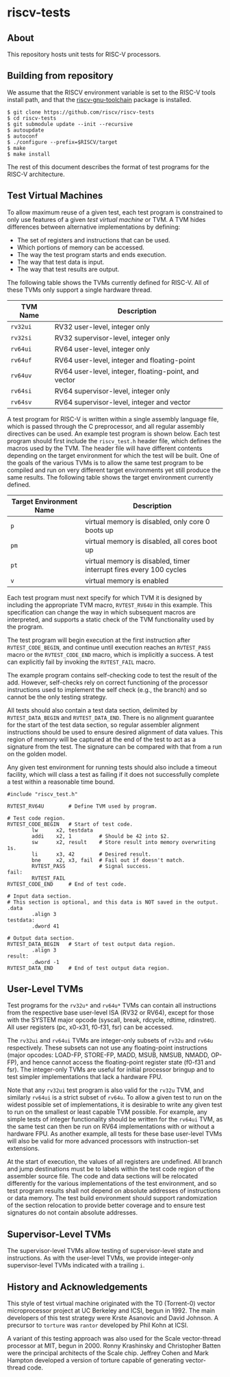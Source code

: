 riscv-tests
================

About
-----------

This repository hosts unit tests for RISC-V processors.

Building from repository
-----------------------------

We assume that the RISCV environment variable is set to the RISC-V tools
install path, and that the [riscv-gnu-toolchain](
https://github.com/riscv-collab/riscv-gnu-toolchain) package is installed.

    $ git clone https://github.com/riscv/riscv-tests
    $ cd riscv-tests
    $ git submodule update --init --recursive
    $ autoupdate
    $ autoconf
    $ ./configure --prefix=$RISCV/target
    $ make
    $ make install

The rest of this document describes the format of test programs for the RISC-V
architecture.

Test Virtual Machines
-------------------------

To allow maximum reuse of a given test, each test program is constrained to
only use features of a given *test virtual machine* or TVM. A TVM hides
differences between alternative implementations by defining:

* The set of registers and instructions that can be used. 
* Which portions of memory can be accessed.
* The way the test program starts and ends execution. 
* The way that test data is input.
* The way that test results are output.

The following table shows the TVMs currently defined for RISC-V. All of these
TVMs only support a single hardware thread.

TVM Name | Description
--- | ---
`rv32ui` | RV32 user-level, integer only
`rv32si` | RV32 supervisor-level, integer only
`rv64ui` | RV64 user-level, integer only
`rv64uf` | RV64 user-level, integer and floating-point
`rv64uv` | RV64 user-level, integer, floating-point, and vector
`rv64si` | RV64 supervisor-level, integer only
`rv64sv` | RV64 supervisor-level, integer and vector

A test program for RISC-V is written within a single assembly language file,
which is passed through the C preprocessor, and all regular assembly
directives can be used. An example test program is shown below. Each test
program should first include the `riscv_test.h` header file, which defines the
macros used by the TVM. The header file will have different contents depending
on the target environment for which the test will be built.  One of the goals
of the various TVMs is to allow the same test program to be compiled and run
on very different target environments yet still produce the same results. The
following table shows the target environment currently defined.

Target Environment Name | Description
--- | ---
`p` | virtual memory is disabled, only core 0 boots up
`pm` | virtual memory is disabled, all cores boot up
`pt` | virtual memory is disabled, timer interrupt fires every 100 cycles
`v` | virtual memory is enabled

Each test program must next specify for which TVM it is designed by including
the appropriate TVM macro, `RVTEST_RV64U` in this example. This specification
can change the way in which subsequent macros are interpreted, and supports
a static check of the TVM functionality used by the program.

The test program will begin execution at the first instruction after
`RVTEST_CODE_BEGIN`, and continue until execution reaches an `RVTEST_PASS`
macro or the `RVTEST_CODE_END` macro, which is implicitly a success. A test
can explicitly fail by invoking the `RVTEST_FAIL` macro.

The example program contains self-checking code to test the result of the add.
However, self-checks rely on correct functioning of the processor instructions
used to implement the self check (e.g., the branch) and so cannot be the only
testing strategy.

All tests should also contain a test data section, delimited by
`RVTEST_DATA_BEGIN` and `RVTEST_DATA_END`. There is no alignment guarantee for
the start of the test data section, so regular assembler alignment
instructions should be used to ensure desired alignment of data values. This
region of memory will be captured at the end of the test to act as a signature
from the test. The signature can be compared with that from a run on the
golden model.

Any given test environment for running tests should also include a timeout
facility, which will class a test as failing if it does not successfully
complete a test within a reasonable time bound.

    #include "riscv_test.h"

    RVTEST_RV64U        # Define TVM used by program.

    # Test code region.
    RVTEST_CODE_BEGIN   # Start of test code.
            lw      x2, testdata
            addi    x2, 1         # Should be 42 into $2.
            sw      x2, result    # Store result into memory overwriting 1s.
            li      x3, 42        # Desired result.
            bne     x2, x3, fail  # Fail out if doesn't match.
            RVTEST_PASS           # Signal success.
    fail:
            RVTEST_FAIL
    RVTEST_CODE_END     # End of test code.

    # Input data section.
    # This section is optional, and this data is NOT saved in the output.
    .data
            .align 3
    testdata:
            .dword 41

    # Output data section.
    RVTEST_DATA_BEGIN   # Start of test output data region.
            .align 3
    result:
            .dword -1
    RVTEST_DATA_END     # End of test output data region.

User-Level TVMs
--------------------

Test programs for the `rv32u*` and `rv64u*` TVMs can contain all instructions
from the respective base user-level ISA (RV32 or RV64), except for those with
the SYSTEM major opcode (syscall, break, rdcycle, rdtime, rdinstret). All user
registers (pc, x0-x31, f0-f31, fsr) can be accessed.

The `rv32ui` and `rv64ui` TVMs are integer-only subsets of `rv32u` and `rv64u`
respectively. These subsets can not use any floating-point instructions (major
opcodes: LOAD-FP, STORE-FP, MADD, MSUB, NMSUB, NMADD, OP-FP), and hence cannot
access the floating-point register state (f0-f31 and fsr). The integer-only
TVMs are useful for initial processor bringup and to test simpler
implementations that lack a hardware FPU.

Note that any `rv32ui` test program is also valid for the `rv32u` TVM, and
similarly `rv64ui` is a strict subset of `rv64u`. To allow a given test to run
on the widest possible set of implementations, it is desirable to write any
given test to run on the smallest or least capable TVM possible. For example,
any simple tests of integer functionality should be written for the `rv64ui`
TVM, as the same test can then be run on RV64 implementations with or without a
hardware FPU. As another example, all tests for these base user-level TVMs will
also be valid for more advanced processors with instruction-set extensions.

At the start of execution, the values of all registers are undefined. All
branch and jump destinations must be to labels within the test code region of
the assembler source file. The code and data sections will be relocated
differently for the various implementations of the test environment, and so
test program results shall not depend on absolute addresses of instructions or
data memory. The test build environment should support randomization of the
section relocation to provide better coverage and to ensure test signatures do
not contain absolute addresses.

Supervisor-Level TVMs
--------------------------

The supervisor-level TVMs allow testing of supervisor-level state and
instructions.  As with the user-level TVMs, we provide integer-only
supervisor-level TVMs indicated with a trailing `i`.

History and Acknowledgements
---------------------------------

This style of test virtual machine originated with the T0 (Torrent-0) vector
microprocessor project at UC Berkeley and ICSI, begun in 1992. The main
developers of this test strategy were Krste Asanovic and David Johnson. A
precursor to `torture` was `rantor` developed by Phil Kohn at ICSI.

A variant of this testing approach was also used for the Scale vector-thread
processor at MIT, begun in 2000. Ronny Krashinsky and Christopher Batten were
the principal architects of the Scale chip. Jeffrey Cohen and Mark Hampton
developed a version of torture capable of generating vector-thread code.
